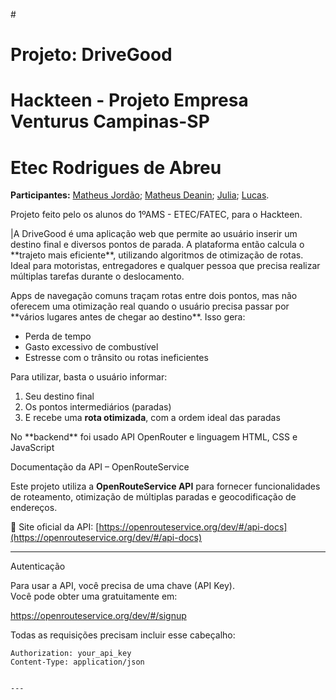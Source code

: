 #<h1> Projeto: DriveGood<h1/>
# Hackteen - Projeto Empresa Venturus Campinas-SP
# Etec Rodrigues de Abreu
**Participantes:** [Matheus Jordão](https://github.com/MatheusJordao12/); [Matheus Deanin](https://github.com/MatheusDeanin/); [Julia](); [Lucas](https://github.com/LcsGomes-AMS/).


<p>Projeto feito pelo os alunos do 1ºAMS - ETEC/FATEC, para o Hackteen.</p>
<p>|A DriveGood é uma aplicação web que permite ao usuário inserir um destino final e diversos pontos de parada.  
A plataforma então calcula o **trajeto mais eficiente**, utilizando algoritmos de otimização de rotas. Ideal para motoristas, entregadores e qualquer pessoa que precisa realizar múltiplas tarefas durante o deslocamento.</p>
<p>Apps de navegação comuns traçam rotas entre dois pontos, mas não oferecem uma otimização real quando o usuário precisa passar por **vários lugares antes de chegar ao destino**. Isso gera:

- Perda de tempo
- Gasto excessivo de combustível
- Estresse com o trânsito ou rotas ineficientes
</p>
<p>Para utilizar, basta o usuário informar:

1. Seu destino final
2. Os pontos intermediários (paradas)
3. E recebe uma **rota otimizada**, com a ordem ideal das paradas
</p>
<p>No **backend** foi usado API OpenRouter e linguagem HTML, CSS e JavaScript</p>


 Documentação da API – OpenRouteService

Este projeto utiliza a **OpenRouteService API** para fornecer funcionalidades de roteamento, otimização de múltiplas paradas e geocodificação de endereços.

🔗 Site oficial da API: [https://openrouteservice.org/dev/#/api-docs](https://openrouteservice.org/dev/#/api-docs)

---

Autenticação

Para usar a API, você precisa de uma chave (API Key).  
Você pode obter uma gratuitamente em:

 https://openrouteservice.org/dev/#/signup

Todas as requisições precisam incluir esse cabeçalho:

```http
Authorization: your_api_key
Content-Type: application/json


---

